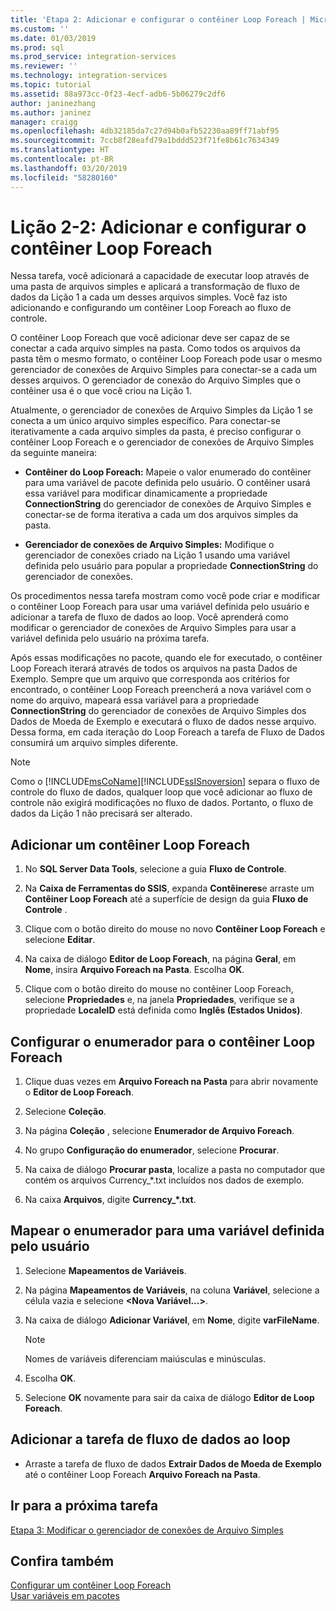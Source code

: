 ```yaml
---
title: 'Etapa 2: Adicionar e configurar o contêiner Loop Foreach | Microsoft Docs'
ms.custom: ''
ms.date: 01/03/2019
ms.prod: sql
ms.prod_service: integration-services
ms.reviewer: ''
ms.technology: integration-services
ms.topic: tutorial
ms.assetid: 88a973cc-0f23-4ecf-adb6-5b06279c2df6
author: janinezhang
ms.author: janinez
manager: craigg
ms.openlocfilehash: 4db32185da7c27d94b0afb52230aa89ff71abf95
ms.sourcegitcommit: 7ccb8f28eafd79a1bddd523f71fe8b61c7634349
ms.translationtype: HT
ms.contentlocale: pt-BR
ms.lasthandoff: 03/20/2019
ms.locfileid: "58280160"
---
```

# <a name="lesson-2-2-add-and-configure-the-foreach-loop-container"></a>Lição 2-2: Adicionar e configurar o contêiner Loop Foreach

Nessa tarefa, você adicionará a capacidade de executar loop através de uma pasta de arquivos simples e aplicará a transformação de fluxo de dados da Lição 1 a cada um desses arquivos simples. Você faz isto adicionando e configurando um contêiner Loop Foreach ao fluxo de controle.  
  
O contêiner Loop Foreach que você adicionar deve ser capaz de se conectar a cada arquivo simples na pasta. Como todos os arquivos da pasta têm o mesmo formato, o contêiner Loop Foreach pode usar o mesmo gerenciador de conexões de Arquivo Simples para conectar-se a cada um desses arquivos. O gerenciador de conexão do Arquivo Simples que o contêiner usa é o que você criou na Lição 1.  
  
Atualmente, o gerenciador de conexões de Arquivo Simples da Lição 1 se conecta a um único arquivo simples específico. Para conectar-se iterativamente a cada arquivo simples da pasta, é preciso configurar o contêiner Loop Foreach e o gerenciador de conexões de Arquivo Simples da seguinte maneira:  
  
-   **Contêiner do Loop Foreach:** Mapeie o valor enumerado do contêiner para uma variável de pacote definida pelo usuário. O contêiner usará essa variável para modificar dinamicamente a propriedade **ConnectionString** do gerenciador de conexões de Arquivo Simples e conectar-se de forma iterativa a cada um dos arquivos simples da pasta.  
  
-   **Gerenciador de conexões de Arquivo Simples:** Modifique o gerenciador de conexões criado na Lição 1 usando uma variável definida pelo usuário para popular a propriedade **ConnectionString** do gerenciador de conexões.  
  
Os procedimentos nessa tarefa mostram como você pode criar e modificar o contêiner Loop Foreach para usar uma variável definida pelo usuário e adicionar a tarefa de fluxo de dados ao loop. Você aprenderá como modificar o gerenciador de conexões de Arquivo Simples para usar a variável definida pelo usuário na próxima tarefa.  
  
Após essas modificações no pacote, quando ele for executado, o contêiner Loop Foreach iterará através de todos os arquivos na pasta Dados de Exemplo. Sempre que um arquivo que corresponda aos critérios for encontrado, o contêiner Loop Foreach preencherá a nova variável com o nome do arquivo, mapeará essa variável para a propriedade **ConnectionString** do gerenciador de conexões de Arquivo Simples dos Dados de Moeda de Exemplo e executará o fluxo de dados nesse arquivo. Dessa forma, em cada iteração do Loop Foreach a tarefa de Fluxo de Dados consumirá um arquivo simples diferente.  
  
> [!NOTE]  
> Como o [!INCLUDE[msCoName](../includes/msconame-md.md)][!INCLUDE[ssISnoversion](../includes/ssisnoversion-md.md)] separa o fluxo de controle do fluxo de dados, qualquer loop que você adicionar ao fluxo de controle não exigirá modificações no fluxo de dados. Portanto, o fluxo de dados da Lição 1 não precisará ser alterado.  
  
## <a name="add-a-foreach-loop-container"></a>Adicionar um contêiner Loop Foreach  
  
1.  No **SQL Server Data Tools**, selecione a guia **Fluxo de Controle**.  
  
2.  Na **Caixa de Ferramentas do SSIS**, expanda **Contêineres**e arraste um **Contêiner Loop Foreach** até a superfície de design da guia **Fluxo de Controle** .  
  
3.  Clique com o botão direito do mouse no novo **Contêiner Loop Foreach** e selecione **Editar**.  
  
4.  Na caixa de diálogo **Editor de Loop Foreach**, na página **Geral**, em **Nome**, insira **Arquivo Foreach na Pasta**. Escolha **OK**.  
  
5.  Clique com o botão direito do mouse no contêiner Loop Foreach, selecione **Propriedades** e, na janela **Propriedades**, verifique se a propriedade **LocaleID** está definida como **Inglês (Estados Unidos)**.  
  
## <a name="configure-the-enumerator-for-the-foreach-loop-container"></a>Configurar o enumerador para o contêiner Loop Foreach  
  
1.  Clique duas vezes em **Arquivo Foreach na Pasta** para abrir novamente o **Editor de Loop Foreach**.  
  
2.  Selecione **Coleção**.  
  
3.  Na página **Coleção** , selecione **Enumerador de Arquivo Foreach**.  
  
4.  No grupo **Configuração do enumerador**, selecione **Procurar**.  
  
5.  Na caixa de diálogo **Procurar pasta**, localize a pasta no computador que contém os arquivos Currency_*.txt incluídos nos dados de exemplo.

6.  Na caixa **Arquivos**, digite **Currency_\*.txt**.  
  
## <a name="map-the-enumerator-to-a-user-defined-variable"></a>Mapear o enumerador para uma variável definida pelo usuário  
  
1.  Selecione **Mapeamentos de Variáveis**.  
  
2.  Na página **Mapeamentos de Variáveis**, na coluna **Variável**, selecione a célula vazia e selecione **\<Nova Variável...>**.  
  
3.  Na caixa de diálogo **Adicionar Variável**, em **Nome**, digite **varFileName**.  
  
    > [!NOTE]  
    > Nomes de variáveis diferenciam maiúsculas e minúsculas.  
  
4.  Escolha **OK**.  
  
5.  Selecione **OK** novamente para sair da caixa de diálogo **Editor de Loop Foreach**.  
  
## <a name="add-the-data-flow-task-to-the-loop"></a>Adicionar a tarefa de fluxo de dados ao loop  
  
-   Arraste a tarefa de fluxo de dados **Extrair Dados de Moeda de Exemplo** até o contêiner Loop Foreach **Arquivo Foreach na Pasta**.  
  
## <a name="go-to-next-task"></a>Ir para a próxima tarefa  
[Etapa 3: Modificar o gerenciador de conexões de Arquivo Simples](../integration-services/lesson-2-3-modifying-the-flat-file-connection-manager.md)  
  
## <a name="see-also"></a>Confira também  
[Configurar um contêiner Loop Foreach](https://msdn.microsoft.com/library/519c6f96-5e1f-47d2-b96a-d49946948c25)  
[Usar variáveis em pacotes](https://msdn.microsoft.com/library/7742e92d-46c5-4cc4-b9a3-45b688ddb787)  
  
  
  
